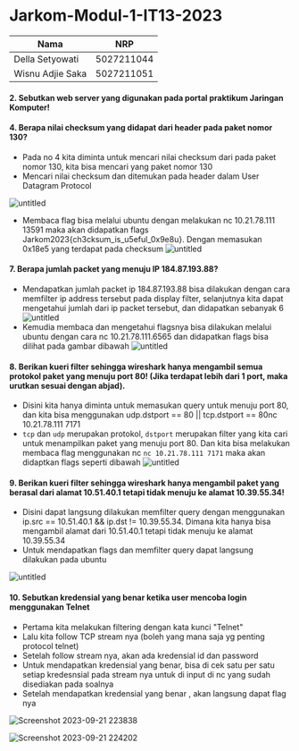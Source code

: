 # Jarkom-Modul-1-IT13-2023

|       Nama      | NRP        | 
| -----------     | :---------: 
| Della Setyowati | 5027211044 | 
| Wisnu Adjie Saka| 5027211051 | 

#### 2. Sebutkan web server yang digunakan pada portal praktikum Jaringan Komputer!

#### 4. Berapa nilai checksum yang didapat dari header pada paket nomor 130?
- Pada no 4 kita diminta untuk mencari nilai checksum dari pada paket nomor 130, kita bisa mencari yang paket nomor 130
- Mencari nilai checksum dan ditemukan pada header dalam User Datagram Protocol

![untitled](https://cdn.discordapp.com/attachments/901344920361656355/1154384396749651990/image.png)

- Membaca flag bisa melalui ubuntu dengan melakukan nc 10.21.78.111 13591 maka akan didapatkan flags Jarkom2023{ch3cksum_is_u5eful_0x9e8u}. Dengan memasukan 0x18e5 yang terdapat pada checksum 
![untitled](https://cdn.discordapp.com/attachments/901344920361656355/1154384442194931793/image.png)

#### 7. Berapa jumlah packet yang menuju IP 184.87.193.88?
- Mendapatkan jumlah packet ip 184.87.193.88 bisa dilakukan dengan cara memfilter ip address tersebut pada display filter, selanjutnya kita dapat mengetahui jumlah dari ip packet tersebut, dan didapatkan sebanyak 6
![untitled](https://cdn.discordapp.com/attachments/901344920361656355/1154390030589112451/image.png)
- Kemudia membaca dan mengetahui flagsnya bisa dilakukan melalui ubuntu dengan cara nc 10.21.78.111.6565 dan didapatkan flags bisa dilihat pada gambar dibawah
![untitled](https://cdn.discordapp.com/attachments/901344920361656355/1154390091058389002/image.png)

#### 8. Berikan kueri filter sehingga wireshark hanya mengambil semua protokol paket yang menuju port 80! (Jika terdapat lebih dari 1 port, maka urutkan sesuai dengan abjad).

- Disini kita hanya diminta untuk memasukan query untuk menuju port 80, dan kita bisa menggunakan udp.dstport == 80 || tcp.dstport == 80nc 10.21.78.111 7171
- ```tcp``` dan ```udp``` merupakan protokol, ```dstport``` merupakan filter yang kita cari untuk menampilkan paket yang menuju port 80. Dan kita bisa melakukan membaca flag menggunakan nc ```nc 10.21.78.111 7171``` maka akan didaptkan flags seperti dibawah ![untitled](https://cdn.discordapp.com/attachments/901344920361656355/1154391829802922014/image.png)

#### 9. Berikan kueri filter sehingga wireshark hanya mengambil paket yang berasal dari alamat 10.51.40.1 tetapi tidak menuju ke alamat 10.39.55.34!
- Disini dapat langsung dilakukan memfilter query dengan menggunakan ip.src == 10.51.40.1 && ip.dst != 10.39.55.34. Dimana kita hanya bisa mengambil alamat dari 10.51.40.1 tetapi tidak menuju ke alamat 10.39.55.34
- Untuk mendapatkan flags dan memfilter query dapat langsung dilakukan pada ubuntu 

![untitled](https://cdn.discordapp.com/attachments/901344920361656355/1154393256273125376/image.png)

#### 10. Sebutkan kredensial yang benar ketika user mencoba login menggunakan Telnet
- Pertama kita melakukan filtering dengan kata kunci "Telnet"
- Lalu kita follow TCP stream nya (boleh yang mana saja yg penting protocol telnet)
- Setelah follow stream nya, akan ada kredensial id dan password
- Untuk mendapatkan kredensial yang benar, bisa di cek satu per satu setiap kredesnsial pada stream nya untuk di input di nc yang sudah disediakan pada soalnya
- Setelah mendapatkan kredensial yang benar , akan langsung dapat flag nya

![Screenshot 2023-09-21 223838](https://github.com/Delsea12/Jarkom-Modul-1-IT13-2023/assets/113821220/f0971ebb-7eb0-4064-b77c-630773ffae0e)

![Screenshot 2023-09-21 224202](https://github.com/Delsea12/Jarkom-Modul-1-IT13-2023/assets/113821220/a4a071ff-ea27-4542-9e50-b03cfccd80af)


